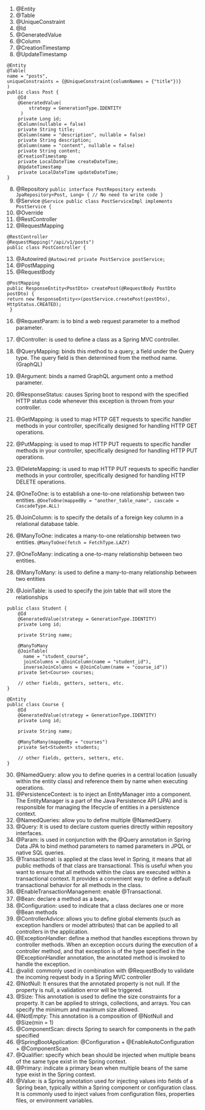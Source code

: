 1. @Entity
2. @Table
3. @UniqueConstraint
3. @Id
4. @GeneratedValue
5. @Column
6. @CreationTimestamp
7. @UpdateTimestamp

```
@Entity
@Table(
name = "posts",
uniqueConstraints = {@UniqueConstraint(columnNames = {"title"})}
)
public class Post {
    @Id
    @GeneratedValue(
        strategy = GenerationType.IDENTITY
     )
    private Long id;
    @Column(nullable = false)
    private String title;
    @Column(name = "description", nullable = false)
    private String description;
    @Column(name = "content", nullable = false)
    private String content;
    @CreationTimestamp
    private LocalDateTime createDateTime; 
    @UpdateTimestamp
    private LocalDateTime updateDateTime;
}
```

8. @Repository ```public interface PostRepository extends JpaRepository<Post, Long> {
   // No need to write code
   }```
9. @Service ```@Service
   public class PostServiceImpl implements PostService {```
10. @Override
11. @RestController
12. @RequestMapping

```
@RestController
@RequestMapping("/api/v1/posts")
public class PostController { 
```
13. @Autowired ```@Autowired
    private PostService postService;```
14. @PostMapping
15. @RequestBody
```
@PostMapping
public ResponseEntity<PostDto> createPost(@RequestBody PostDto postDto) {
return new ResponseEntity<>(postService.createPost(postDto), HttpStatus.CREATED);
 }
```

16. @RequestParam: is to bind a web request parameter to a method parameter.
17. @Controller: is used to define a class as a Spring MVC controller.
18. @QueryMapping: binds this method to a query, a field under the Query type. The query field is then determined from the method name. (GraphQL)
19. @Argument: binds a named GraphQL argument onto a method parameter.
20. @ResponseStatus: causes Spring boot to respond with the specified HTTP status code whenever this exception is thrown from your controller.
21. @GetMapping: is used to map HTTP GET requests to specific handler methods in your controller, specifically designed for handling HTTP GET operations.
22. @PutMapping: is used to map HTTP PUT requests to specific handler methods in your controller, specifically designed for handling HTTP PUT operations.
23. @DeleteMapping: is used to map HTTP PUT requests to specific handler methods in your controller, specifically designed for handling HTTP DELETE operations.

24. @OneToOne: is to establish a one-to-one relationship between two entities.
```@OneToOne(mappedBy = "another_table_name", cascade = CascadeType.ALL)```
25. @JoinColumn: is to specify the details of a foreign key column in a relational database table.
26. @ManyToOne: indicates a many-to-one relationship between two entities. ```@ManyToOne(fetch = FetchType.LAZY)```
27. @OneToMany: indicating a one-to-many relationship between two entities.
28. @ManyToMany: is used to define a many-to-many relationship between two entities
29. @JoinTable: is used to specify the join table that will store the relationships
```@Entity
public class Student {
    @Id
    @GeneratedValue(strategy = GenerationType.IDENTITY)
    private Long id;

    private String name;

    @ManyToMany
    @JoinTable(
      name = "student_course",
      joinColumns = @JoinColumn(name = "student_id"),
      inverseJoinColumns = @JoinColumn(name = "course_id"))
    private Set<Course> courses;

    // other fields, getters, setters, etc.
}

@Entity
public class Course {
    @Id
    @GeneratedValue(strategy = GenerationType.IDENTITY)
    private Long id;

    private String name;

    @ManyToMany(mappedBy = "courses")
    private Set<Student> students;

    // other fields, getters, setters, etc.
}
```
30. @NamedQuery: allow you to define queries in a central location (usually within the entity class) and reference them by name when executing operations.
31. @PersistenceContext: is to inject an EntityManager into a component. The EntityManager is a part of the Java Persistence API (JPA) and is responsible for managing the lifecycle of entities in a persistence context.
32. @NamedQueries: allow you to define multiple @NamedQuery.
33. @Query: It is used to declare custom queries directly within repository interfaces.
34. @Param: is used in conjunction with the @Query annotation in Spring Data JPA to bind method parameters to named parameters in JPQL or native SQL queries.
35. @Transactional: is applied at the class level in Spring, it means that all public methods of that class are transactional. This is useful when you want to ensure that all methods within the class are executed within a transactional context. It provides a convenient way to define a default transactional behavior for all methods in the class.
36. @EnableTransactionManagement: enable @Transactional.
37. @Bean: declare a method as a bean。
38. @Configuration: used to indicate that a class declares one or more @Bean methods
39. @ControllerAdvice: allows you to define global elements (such as exception handlers or model attributes) that can be applied to all controllers in the application.
40. @ExceptionHandler: define a method that handles exceptions thrown by controller methods. When an exception occurs during the execution of a controller method, and that exception is of the type specified in the @ExceptionHandler annotation, the annotated method is invoked to handle the exception.
41. @valid: commonly used in combination with @RequestBody to validate the incoming request body in a Spring MVC controller
42. @NotNull: It ensures that the annotated property is not null. If the property is null, a validation error will be triggered.
43. @Size: This annotation is used to define the size constraints for a property. It can be applied to strings, collections, and arrays. You can specify the minimum and maximum size allowed.
44. @NotEmpty: This annotation is a composition of @NotNull and @Size(min = 1)
45. @ComponentScan:  directs Spring to search for components in the
    path specified
46. @SpringBootApplication: @Configuration + @EnableAutoConfiguration + @ComponentScan
47. @Qualifier: specify which bean should be injected when multiple beans of the same type exist in the Spring context.
48. @Primary:  indicate a primary bean when multiple beans of the same type exist in the Spring context.
49. @Value: is a Spring annotation used for injecting values into fields of a Spring bean, typically within a Spring component or configuration class. It is commonly used to inject values from configuration files, properties files, or environment variables.
